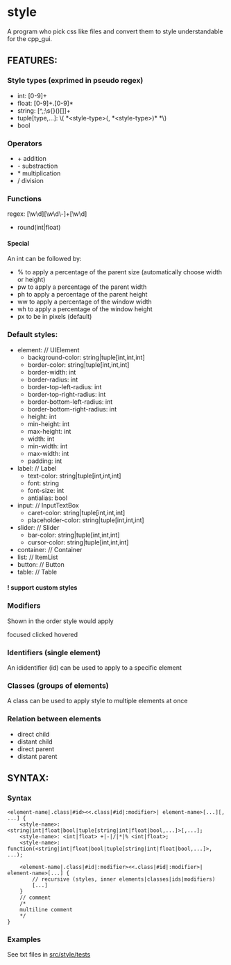 # style
A program who pick css like files and convert them to style understandable for the cpp_gui.

## FEATURES:
### Style types (exprimed in pseudo regex)
- int: [0-9]+
- float: [0-9]+\.[0-9]\*
- string: [^,;\s{}()[]]+
- tuple[type,...]: \\( *\<style-type\>(, \*\<style-type\>)\* \*\\)
- bool

### Operators
- \+ addition
- \- substraction
- \* multiplication
- \/ division

### Functions
regex: [\w\d][\w\d\\-]+[\w\d]
- round(int|float)

#### Special
An int can be followed by:
 - % to apply a percentage of the parent size (automatically choose width or height)
 - pw to apply a percentage of the parent width
 - ph to apply a percentage of the parent height
 - ww to apply a percentage of the window width
 - wh to apply a percentage of the window height
 - px to be in pixels (default)

### Default styles:
- element: // UIElement
    - background-color: string|tuple[int,int,int]
    - border-color: string|tuple[int,int,int]
    - border-width: int
    - border-radius: int
    - border-top-left-radius: int
    - border-top-right-radius: int
    - border-bottom-left-radius: int
    - border-bottom-right-radius: int
    - height: int
    - min-height: int
    - max-height: int
    - width: int
    - min-width: int
    - max-width: int
    - padding: int
- label: // Label
    - text-color: string|tuple[int,int,int]
    - font: string
    - font-size: int
    - antialias: bool
- input: // InputTextBox
    - caret-color: string|tuple[int,int,int]
    - placeholder-color: string|tuple[int,int,int]
- slider: // Slider
    - bar-color: string|tuple[int,int,int]
    - cursor-color: string|tuple[int,int,int]
- container: // Container
- list: // ItemList
- button: // Button
- table: // Table

#### ! support custom styles

### Modifiers
Shown in the order style would apply

focused
clicked
hovered

### Identifiers (single element)
An ididentifier (id) can be used to apply to a specific element

### Classes (groups of elements)
A class can be used to apply style to multiple elements at once

### Relation between elements
- direct child
- distant child
- direct parent
- distant parent

## SYNTAX:

### Syntax

```
<element-name|.class|#id><<.class|#id|:modifier>| element-name>[...][, ...] { 
    <style-name>: <string|int|float|bool|tuple[string|int|float|bool,...]>[,...];
    <style-name>: <int|float> +|-|/|*|% <int|float>;
    <style-name>: function(<string|int|float|bool|tuple[string|int|float|bool,...]>, ...);

    <element-name|.class|#id|:modifier><<.class|#id|:modifier>| element-name>[...] {
        // recursive (styles, inner elements|classes|ids|modifiers)
        [...]
    }
    // comment
    /*
    multiline comment
    */
}
```

### Examples
See txt files in <a href="src/style/tests">src/style/tests</a>